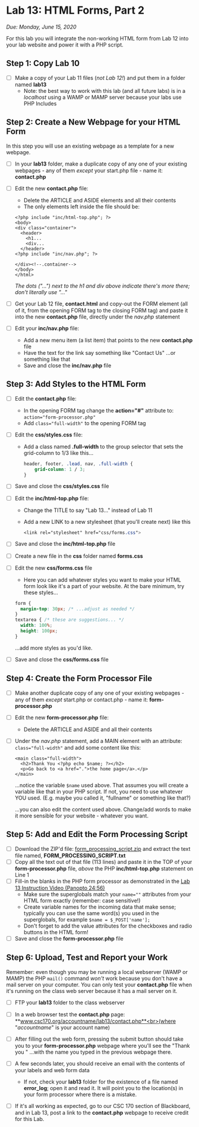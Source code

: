 # Lab 13: HTML Forms, Part 2
*Due: Monday, June 15, 2020*

For this lab you will integrate the non-working HTML form from Lab 12 into your lab website and power it with a PHP script.

## Step 1: Copy Lab 10

- [ ] Make a copy of your Lab 11 files (*not Lab 12!*) and put them in a folder named **lab13**
  - Note: the best way to work with this lab (and all future labs) is in a *localhost* using a WAMP or MAMP server because your labs use PHP Includes

## Step 2: Create a New Webpage for your HTML Form

In this step you will use an existing webpage as a template for a new webpage.

- [ ] In your **lab13** folder, make a duplicate copy of any one of your existing webpages - any of them *except* your start.php file - name it: **contact.php**

- [ ] Edit the new **contact.php** file:

  - Delete the ARTICLE and ASIDE elements and all their contents
  - The only elements left inside the file should be:

  ```php+HTML
  <?php include "inc/html-top.php"; ?>
  <body>
  <div class="container">
    <header>
  	  <h1...
  	  <div...
    </header>
  <?php include "inc/nav.php"; ?>
    
  </div><!--.container-->
  </body>
  </html>
  ```

  *The dots ("...") next to the h1 and div above indicate there's more there; don't literally use "..."*

- [ ] Get your Lab 12 file, **contact.html** and copy-out the FORM element (all of it, from the opening FORM tag to the closing FORM tag) and paste it into the new **contact.php** file, directly under the *nav.php* statement

- [ ] Edit your **inc/nav.php** file:
  - Add a new menu item (a list item) that points to the new **contact.php** file
  - Have the text for the link say something like "Contact Us" ...or something like that
  - Save and close the **inc/nav.php** file

## Step 3: Add Styles to the HTML Form

- [ ] Edit the **contact.php** file:

  - In the opening FORM tag change the **action="#"** attribute to:<br> `action="form-processor.php"`
  - Add `class="full-width"` to the opening FORM tag

- [ ] Edit the **css/styles.css** file:

  - Add a class named **.full-width** to the group selector that sets the grid-column to 1/3 like this...

    ```css
    header, footer, .lead, nav, .full-width {
    	grid-column: 1 / 3;
    }
    ```

- [ ] Save and close the **css/styles.css** file

- [ ] Edit the **inc/html-top.php** file:

  - Change the TITLE to say "Lab 13..." instead of Lab 11

  - Add a new LINK to a new stylesheet (that you'll create next) like this

    ```css
    <link rel="stylesheet" href="css/forms.css">
    ```

- [ ] Save and close the **inc/html-top.php** file

- [ ] Create a new file in the **css** folder named **forms.css**

- [ ] Edit the new **css/forms.css** file

  - Here you can add whatever styles you want to make your HTML form look like it's a part of your website.  At the bare minimum, try these styles...

  ```css
  form { 
  	margin-top: 30px; /* ...adjust as needed */
  }
  textarea { /* these are suggestions... */
  	width: 100%;
  	height: 100px;
  }
  ```

  ...add more styles as you'd like.

- [ ] Save and close the **css/forms.css** file


## Step 4: Create the Form Processor File

- [ ] Make another duplicate copy of any one of your existing webpages - any of them *except* start.php or contact.php - name it: **form-processor.php**

- [ ] Edit the new **form-processor.php** file:

  - Delete the ARTICLE and ASIDE and all their contents

- [ ] Under the *nav.php* statement, add a MAIN element with an attribute: `class="full-width"` and add some content like this:

  ```php+HTML
  <main class="full-width">
    <h2>Thank You <?php echo $name; ?></h2>
    <p>Go back to <a href=".">the home page</a>.</p>
  </main>
  ```

  ...notice the variable `$name` used above.  That assumes you will create a variable like that in your PHP script.  If not, you need to use whatever YOU used.  (E.g. maybe you called it, "fullname" or something like that?)
  
  ...you can also edit the content used above.  Change/add words to make it more sensible for your website - whatever you want.

## Step 5: Add and Edit the Form Processing Script

- [ ] Download the ZIP'd file: [form_processing_script.zip](form_processing_script.zip) and extract the text file named, **FORM_PROCESSING_SCRIPT.txt** 
- [ ] Copy all the text out of that file (113 lines) and paste it in the TOP of your **form-processor.php** file, *above* the PHP **inc/html-top.php** statement on Line 1
- [ ] Fill-in the blanks in the PHP form processor as demonstrated in the [Lab 13 Instruction Video (Panopto 24:56)](https://rochester.hosted.panopto.com/Panopto/Pages/Viewer.aspx?id=9070c54e-ee77-430c-b49a-ab8d017a24ce) 
  - Make sure the superglobals match your `name=""` attributes from your HTML form exactly (remember: case sensitive!)
  - Create variable names for the incoming data that make sense; typically you can use the same word(s) you used in the superglobals, for example `$name = $_POST['name'];`
  - Don't forget to add the value attributes for the checkboxes and radio buttons in the HTML form!
- [ ] Save and close the **form-processor.php** file

## Step 6: Upload, Test and Report your Work

Remember: even though you may be  running a local webserver (WAMP or MAMP) the PHP `mail()` command *won't* work because you don't have a mail server on your computer.  You can only test your **contact.php** file when it's running on the class web server because it has a mail server on it.

- [ ] FTP your **lab13** folder to the class webserver 
- [ ] In a web browser test the **contact.php** page:<br> **www.csc170.org/accountname/lab13/contact.php**<br>(where "*accountname*" is your account name)
- [ ] After filling out the web form, pressing the submit button should take you to your **form-processor.php** webpage where you'll see the "Thank you " ...with the name you typed in the previous webpage there.
- [ ] A few seconds later, you should receive an email with the contents of your labels and web form data
  - If not, check your **lab13** folder for the existence of a file named **error_log**; open it and read it.  It will point you to the location(s) in your form processor where there is a mistake.
- [ ] If it's all working as expected, go to our CSC 170 section of Blackboard, and in Lab 13, post a link to the **contact.php** webpage to receive credit for this Lab.

